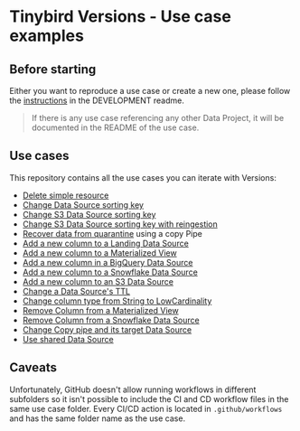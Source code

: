 # Tinybird Versions - Use case examples

## Before starting

Either you want to reproduce a use case or create a new one, please follow the [instructions](DEVELOPMENT/README.md) in the DEVELOPMENT readme.

> If there is any use case referencing any other Data Project, it will be documented in the README of the use case.

## Use cases

This repository contains all the use cases you can iterate with Versions:

- [Delete simple resource](delete_simple_resource)
- [Change Data Source sorting key](change_sorting_key)
- [Change S3 Data Source sorting key](change_sorting_key_to_s3_data_source)
- [Change S3 Data Source sorting key with reingestion](change_sorting_key_to_s3_data_source_with_reingestion)
- [Recover data from quarantine](recover_data_from_quarantine) using a copy Pipe
- [Add a new column to a Landing Data Source](add_column_landing_ds)
- [Add a new column to a Materialized View](add_column_materialized_view)
- [Add a new column in a BigQuery Data Source](add_column_BQ_ds)
- [Add a new column to a Snowflake Data Source](add_column_snowflake_ds)
- [Add a new column to an S3 Data Source](add_column_to_s3_ds)
- [Change a Data Source's TTL](change_ttl)
- [Change column type from String to LowCardinality](change_column_type_to_lowcardinality)
- [Remove Column from a Materialized View](delete_column_materialized_view)
- [Remove Column from a Snowflake Data Source](delete_column_snowflake_ds)
- [Change Copy pipe and its target Data Source](change_copy_pipe)
- [Use shared Data Source](use_new_columns_from_shared_datasource)

## Caveats

Unfortunately, GitHub doesn't allow running workflows in different subfolders so it isn't possible to include the CI and CD workflow files in the same use case folder. Every CI/CD action is located in `.github/workflows` and has the same folder name as the use case.
